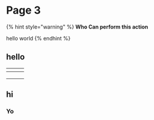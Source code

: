 # Page 3

{% hint style="warning" %}
**Who Can perform this action**

hello world
{% endhint %}

## hello

<table data-view="cards"><thead><tr><th></th><th></th><th></th></tr></thead><tbody><tr><td></td><td></td><td></td></tr><tr><td></td><td></td><td></td></tr><tr><td></td><td></td><td></td></tr></tbody></table>



## hi

### Yo
